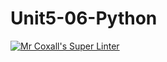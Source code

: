 # Unit5-06-Python
[![Mr Coxall's Super Linter](https://github.com/ICS3U-Programming-LiaD/Unit5-05-Python/workflows/Mr%20Coxall's%20Super%20Linter/badge.svg)](https://github.com/ICS3U-Programming-LiaD/Unit5-05-Python/actions/)
